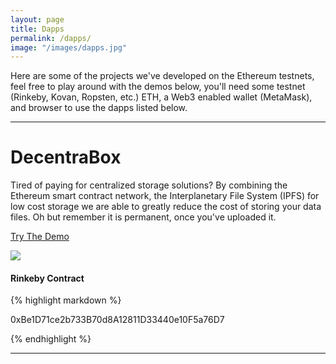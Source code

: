 ```yaml
---
layout: page
title: Dapps
permalink: /dapps/
image: "/images/dapps.jpg"
---
```


Here are some of the projects we've developed on the Ethereum testnets, feel free to play around with the demos below, you'll need some testnet (Rinkeby, Kovan, Ropsten, etc.) ETH, a Web3 enabled wallet (MetaMask), and browser to use the dapps listed below.

---

# DecentraBox

Tired of paying for centralized storage solutions? By combining the Ethereum smart contract network, the Interplanetary File System (IPFS) for low cost storage we are able to greatly reduce the cost of storing your data files. Oh but remember it is permanent, once you've uploaded it.

[Try The Demo](https://blockequity.github.io/decentrabox/)

![]({{site.baseurl}}/images/decentrabox.jpg)

#### Rinkeby Contract

{% highlight markdown %}

0xBe1D71ce2b733B70d8A12811D33440e10F5a76D7

{% endhighlight %}

---
